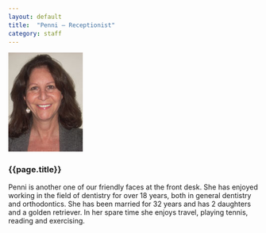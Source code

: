 ```yaml
---
layout: default
title:  "Penni – Receptionist"
category: staff
---
```

<div class="col span-2 empty"></div>
<div class="col span-2">
<img src="/assets/img/bios/penni.jpg" alt="{{page.title}}" class="bio"/>
</div>
<div class="col span-6">
<h3>{{page.title}}</h3>
<p>Penni is another one of our friendly faces at the front desk. She has enjoyed working in the field of dentistry for over 18 years, both in general dentistry and orthodontics. She has been married for 32 years and has 2 daughters and a golden retriever. In her spare time she enjoys travel, playing tennis, reading and exercising.</p></div>
<div class="col span-2 empty"></div>